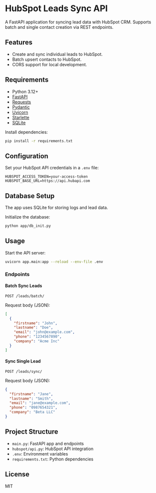# HubSpot Leads Sync API

A FastAPI application for syncing lead data with HubSpot CRM. Supports batch and single contact creation via REST endpoints.

## Features

- Create and sync individual leads to HubSpot.
- Batch upsert contacts to HubSpot.
- CORS support for local development.

## Requirements

- Python 3.12+
- [FastAPI](https://fastapi.tiangolo.com/)
- [Requests](https://docs.python-requests.org/)
- [Pydantic](https://docs.pydantic.dev/)
- [Uvicorn](https://www.uvicorn.org/)
- [Starlette](https://www.starlette.io/)
- [SQLite](https://www.sqlite.org/index.html)

Install dependencies:

```sh
pip install -r requirements.txt
```

## Configuration

Set your HubSpot API credentials in a `.env` file:

```
HUBSPOT_ACCESS_TOKEN=your-access-token
HUBSPOT_BASE_URL=https://api.hubapi.com
```

## Database Setup

The app uses SQLite for storing logs and lead data.

Initialize the database:

```sh
python app/db_init.py
```

## Usage

Start the API server:

```sh
uvicorn app.main:app --reload --env-file .env
```

### Endpoints

#### Batch Sync Leads

`POST /leads/batch/`

Request body (JSON):

```json
[
  {
    "firstname": "John",
    "lastname": "Doe",
    "email": "john@example.com",
    "phone": "1234567890",
    "company": "Acme Inc"
  }
]
```

#### Sync Single Lead

`POST /leads/sync/`

Request body (JSON):

```json
{
  "firstname": "Jane",
  "lastname": "Smith",
  "email": "jane@example.com",
  "phone": "0987654321",
  "company": "Beta LLC"
}
```

## Project Structure

- `main.py`: FastAPI app and endpoints
- `hubspot/api.py`: HubSpot API integration
- `.env`: Environment variables
- `requirements.txt`: Python dependencies

## License

MIT
